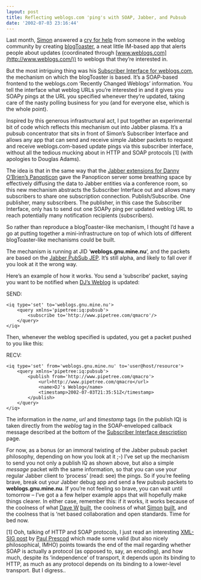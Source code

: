 ```yaml
---
layout: post
title: Reflecting weblogs.com 'ping's with SOAP, Jabber, and Pubsub
date: '2002-07-03 23:16:44'
---
```



Last month, [Simon](http://www.pocketsoap.com/weblog/index.html "Simon Fell's weblog") answered a [cry for help](http://www.pocketsoap.com/weblog/2002/06/13.html#a604) from someone in the weblog community by creating [blogToaster](http://www.pocketsoap.com/weblog/2002/06/15.html#a608), a neat little IM-based app that alerts people about updates (coordinated through [www.weblogs.com](http://www.weblogs.com/)) to weblogs that they’re interested in.

But the most intriguing thing was his [Subscriber Interface for weblogs.com](http://www.pocketsoap.com/weblog/stories/2002/02/12/subscriberInterfaceForWeblogscom.html), the mechanism on which the blogToaster is based. It’s a SOAP-based frontend to the weblogs.com ‘Recently Changed Weblogs’ information. You tell the interface what weblog URLs you’re interested in and it gives you SOAPy pings at the URL you specified whenever they’re updated, taking care of the nasty polling business for you (and for everyone else, which is the whole point).

Inspired by this generous infrastructural act, I put together an experimental bit of code which reflects this mechanism out into Jabber plasma. It’s a pubsub concentrator that sits in front of Simon’s Subscriber Interface and allows any app that can send and receive simple Jabber packets to request and receive weblogs.com-based update pings via this subscriber interface, without all the tedious mucking about in HTTP and SOAP protocols [1] (with apologies to Douglas Adams).

The idea is that in the same way that the [Jabber extensions for Danny O’Brien’s Panopticon](../../2002/May/15#panopticon) gave the Panopticon server some breathing space by effectively diffusing the data to Jabber entities via a conference room, so this new mechanism abstracts the Subscriber Interface out and allows many subscribers to share one subscription connection. Publish/Subscribe. One publisher, many subscribers. The publisher, in this case the Subscriber Interface, only has to send out one SOAPy ping per updated weblog URL to reach potentially many notification recipients (subscribers).

So rather than reproduce a blogToaster-like mechanism, I thought I’d have a go at putting together a mini-infrastructure on top of which lots of different blogToaster-like mechanisms could be built.

The mechanism is running at JID ‘**weblogs.gnu.mine.nu**‘, and the packets are based on the [Jabber PubSub JEP](http://www.jabber.org/jeps/jep-0024.html). It’s still alpha, and likely to fall over if you look at it the wrong way.

Here’s an example of how it works. You send a ‘subscribe’ packet, saying you want to be notified when [DJ’s Weblog]() is updated:

SEND:

```
<iq type='set' to='weblogs.gnu.mine.nu'>
	<query xmlns='pipetree:iq:pubsub'>
		<subscribe to='http://www.pipetree.com/qmacro'/>
	</query>
</iq>
```

Then, whenever the weblog specified is updated, you get a packet pushed to you like this:

RECV:

```
<iq type='set' from='weblogs.gnu.mine.nu' to='user@host/resource'>
	<query xmlns='pipetree:iq:pubsub'>
		<publish from='http://www.pipetree.com/qmacro'>
			<url>http://www.pipetree.com/qmacro</url>
			<name>DJ's Weblog</name>
			<timestamp>2002-07-03T21:35:51Z</timestamp>
		</publish>
	</query>
</iq>
```

The information in the *name*, *url* and *timestamp* tags (in the publish IQ) is taken directly from the *weblog* tag in the SOAP-enveloped callback message described at the bottom of the [Subscriber Interface description](http://www.pocketsoap.com/weblog/stories/2002/02/12/subscriberInterfaceForWeblogscom.html) page.

For now, as a bonus (or an immoral twisting of the Jabber pubsub packet philosophy, depending on how you look at it ;-) I’ve set up the mechanism to send you not only a publish IQ as shown above, but also a simple *message* packet with the same information, so that you can use your regular Jabber client to ‘process’ (read: see) the pings. So if you’re feeling brave, break out your Jabber debug app and send a few pubsub packets to **weblogs.gnu.mine.nu**. If you’re not feeling so brave, you can wait until tomorrow – I’ve got a a few helper example apps that will hopefully make things clearer. In either case, remember this: if it works, it works because of the coolness of what [Dave W](http://www.scripting.com/) [built](http://www.weblogs.com/), the coolness of what [Simon](http://www.pocketsoap.com/weblog/index.html "Simon Fell's weblog") [built](http://www.pocketsoap.com/weblog/stories/2002/02/12/subscriberInterfaceForWeblogscom.html), and the coolness that is ‘net based collaboration and open standards. Time for bed now.

[1] Ooh, talking of HTTP and SOAP protocols, I just read an interesting [XML-SIG post](http://mail.python.org/pipermail/xml-sig/2002-February/007183.html) by [Paul Prescod](http://www.prescod.net/) which made some valid (but also nicely philosophical, IMHO) points towards the end of the mail regarding whether SOAP is actually a protocol (as opposed to, say, an encoding), and how much, despite its ‘independence’ of transport, it depends upon its binding to HTTP, as much as any protocol depends on its binding to a lower-level transport. But I digress..


